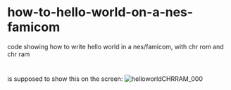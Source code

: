 # how-to-hello-world-on-a-nes-famicom
code showing how to write hello world in a nes/famicom, with chr rom and chr ram
#

is supposed to show this on the screen:
![helloworldCHRRAM_000](https://github.com/user-attachments/assets/60f4b871-0aa1-4bf6-8be9-b71d8f32f420)
